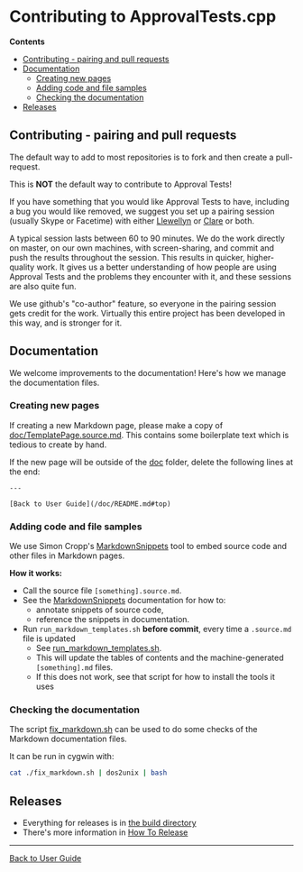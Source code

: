 <!--
This file was generate by MarkdownSnippets.
Source File: /doc/mdsource/Contributing.source.md
To change this file edit the source file and then re-run the generation using either the dotnet global tool (https://github.com/SimonCropp/MarkdownSnippets#markdownsnippetstool) or using the api (https://github.com/SimonCropp/MarkdownSnippets#running-as-a-unit-test).
-->
<a id="top"></a>

# Contributing to ApprovalTests.cpp



<!-- START doctoc generated TOC please keep comment here to allow auto update -->
<!-- DON'T EDIT THIS SECTION, INSTEAD RE-RUN doctoc TO UPDATE -->
**Contents**

- [Contributing - pairing and pull requests](#contributing---pairing-and-pull-requests)
- [Documentation](#documentation)
  - [Creating new pages](#creating-new-pages)
  - [Adding code and file samples](#adding-code-and-file-samples)
  - [Checking the documentation](#checking-the-documentation)
- [Releases](#releases)

<!-- END doctoc generated TOC please keep comment here to allow auto update -->


## Contributing - pairing and pull requests

The default way to add to most repositories is to fork and then create a pull-request.

This is **NOT** the default way to contribute to Approval Tests!

If you have something that you would like Approval Tests to have, including a bug you would like removed, we suggest you set up a pairing session (usually Skype or Facetime) with either [Llewellyn](mailto:llewellyn.falco@gmail.com) or [Clare](mailto:github@cfmacrae.fastmail.co.uk) or both.

A typical session lasts between 60 to 90 minutes. We do the work directly on master, on our own machines, with screen-sharing, and commit and push the results throughout the session. This results in quicker, higher-quality work. It gives us a better understanding of how people are using Approval Tests and the problems they encounter with it, and these sessions are also quite fun.

We use github's "co-author" feature, so everyone in the pairing session gets credit for the work. Virtually this entire project has been developed in this way, and is stronger for it.

## Documentation

We welcome improvements to the documentation! Here's how we manage the documentation files. 

### Creating new pages

If creating a new Markdown page, please make a copy of [doc/TemplatePage.source.md](/doc/TemplatePage.source.md#top).
This contains some boilerplate text which is tedious to create by hand. 

If the new page will be outside of the [doc](/doc/) folder, delete the following lines at the end:

```
---
   
[Back to User Guide](/doc/README.md#top)
```

### Adding code and file samples

We use Simon Cropp's [MarkdownSnippets](https://github.com/SimonCropp/MarkdownSnippets) tool to embed source code and other files in Markdown pages.

**How it works:**

* Call the source file `[something].source.md`.
* See the [MarkdownSnippets](https://github.com/SimonCropp/MarkdownSnippets) documentation for how to:
    * annotate snippets of source code, 
    * reference the snippets in documentation.
* Run  `run_markdown_templates.sh` **before commit**, every time a `.source.md` file is updated
    * See [run_markdown_templates.sh](/run_markdown_templates.sh).
    * This will update the tables of contents and the machine-generated `[something].md` files.
    * If this does not work, see that script for how to install the tools it uses

### Checking the documentation

The script [fix_markdown.sh](/fix_markdown.sh) can be used to do some checks of the Markdown documentation files.

It can be run in cygwin with:

```bash
cat ./fix_markdown.sh | dos2unix | bash
```

## Releases

* Everything for releases is in [the build directory](/build/)
* There's more information in [How To Release](/build/HowToRelease.md#top)

---

[Back to User Guide](/doc/README.md#top)
